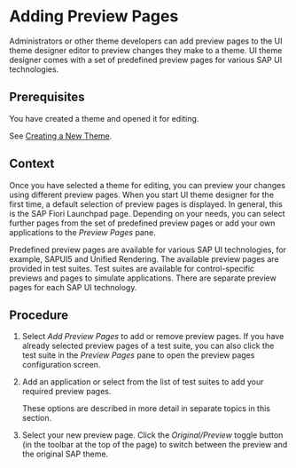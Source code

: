 <!-- loio8af60d39007a4847919f8dcbbb7a7b16 -->

# Adding Preview Pages

Administrators or other theme developers can add preview pages to the UI theme designer editor to preview changes they make to a theme. UI theme designer comes with a set of predefined preview pages for various SAP UI technologies.



<a name="loio8af60d39007a4847919f8dcbbb7a7b16__prereq_jkz_pnr_y3b"/>

## Prerequisites

You have created a theme and opened it for editing.

See [Creating a New Theme](creating-a-new-theme-72c730b.md).



<a name="loio8af60d39007a4847919f8dcbbb7a7b16__context_kkz_pnr_y3b"/>

## Context

Once you have selected a theme for editing, you can preview your changes using different preview pages. When you start UI theme designer for the first time, a default selection of preview pages is displayed. In general, this is the SAP Fiori Launchpad page. Depending on your needs, you can select further pages from the set of predefined preview pages or add your own applications to the *Preview Pages* pane.

Predefined preview pages are available for various SAP UI technologies, for example, SAPUI5 and Unified Rendering. The available preview pages are provided in test suites. Test suites are available for control-specific previews and pages to simulate applications. There are separate preview pages for each SAP UI technology.



<a name="loio8af60d39007a4847919f8dcbbb7a7b16__steps_lkz_pnr_y3b"/>

## Procedure

1.  Select *Add Preview Pages* to add or remove preview pages. If you have already selected preview pages of a test suite, you can also click the test suite in the *Preview Pages* pane to open the preview pages configuration screen.

2.  Add an application or select from the list of test suites to add your required preview pages.

    These options are described in more detail in separate topics in this section.

3.  Select your new preview page. Click the *Original/Preview* toggle button \(in the toolbar at the top of the page\) to switch between the preview and the original SAP theme.


